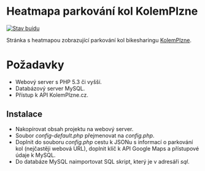 # Heatmapa parkování kol KolemPlzne
[![Stav buidu](https://travis-ci.org/JasnaPaka/kolemplzne-heatmap.svg?branch=master)](https://travis-ci.org/JasnaPaka/kolemplzne-heatmap)

Stránka s heatmapou zobrazující parkování kol bikesharingu [KolemPlzne](https://www.kolemplzne.cz/).

# Požadavky
* Webový server s PHP 5.3 či vyšší.
* Databázový server MySQL.
* Přístup k API KolemPlzne.cz.

## Instalace
* Nakopírovat obsah projektu na webový server.
* Soubor *config-default.php* přejmenovat na *config.php*. 
* Doplnit do souboru *config.php* cestu k JSONu s informací o parkování kol (nejčastěji webová URL), doplnit klíč k API Google Maps a přístupové údaje k MySQL.
* Do databáze MySQL naimportovat SQL skript, který je v adresáři *sql*.
